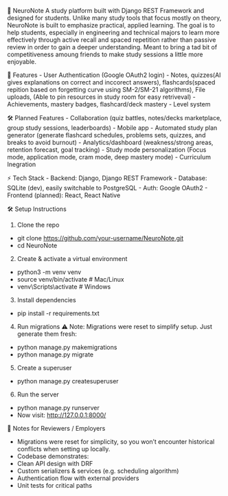 🧠 NeuroNote
A study platform built with Django REST Framework and designed for students. Unlike many study tools that focus mostly on theory, NeuroNote is built to emphasize practical, applied 
learning. The goal is to help students, especially in engineering and technical majors to learn more effectively through active recall and spaced repetition rather than passive review 
in order to gain a deeper understanding. Meant to bring a tad bit of competitiveness amoung friends to make study sessions a little more enjoyable.

🚀 Features 
	-	User Authentication (Google OAuth2 login)
	-	Notes, quizzes(AI gives explanations on correct and inccorect answers), flashcards(spaced repition based on forgetting curve using SM-2/SM-21 algorithms), File uploads, (Able to pin resources in study room for easy retriveval)
	-	Achievements, mastery badges, flashcard/deck mastery
	-	Level system

🛠️ Planned Features
 	- 	Collaboration (quiz battles, notes/decks marketplace, group study sessions, leaderboards)
  	- 	Mobile app
   	- 	Automated study plan generator (generate flashcard schedules, problems sets, quizzes, and breaks to avoid burnout)
	- 	Analytics/dashboard (weakness/strong areas, retention forecast, goal tracking)
 	- 	Study mode personalization (Focus mode, application mode, cram mode, deep mastery mode)
  	- 	Curriculum Inegration

 ⚡ Tech Stack
	-	Backend: Django, Django REST Framework
	-	Database: SQLite (dev), easily switchable to PostgreSQL
	-	Auth: Google OAuth2
	-	Frontend (planned): React, React Native

🛠️ Setup Instructions
1. Clone the repo
  - git clone https://github.com/your-username/NeuroNote.git
  - cd NeuroNote
    
2. Create & activate a virtual environment
  - python3 -m venv venv
  - source venv/bin/activate   # Mac/Linux
  - venv\Scripts\activate      # Windows
    
3. Install dependencies
  - pip install -r requirements.txt
    
4. Run migrations
⚠️ Note: Migrations were reset to simplify setup.
Just generate them fresh:
  - python manage.py makemigrations
  - python manage.py migrate
    
5. Create a superuser
- python manage.py createsuperuser
  
6. Run the server
  - python manage.py runserver
  - Now visit: http://127.0.0.1:8000/

📝 Notes for Reviewers / Employers
  -	Migrations were reset for simplicity, so you won’t encounter historical conflicts when setting up locally.
  -	Codebase demonstrates:
  -	Clean API design with DRF
  -	Custom serializers & services (e.g. scheduling algorithm)
  -	Authentication flow with external providers
  -	Unit tests for critical paths
